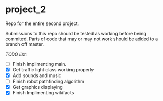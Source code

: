 project_2
=========

Repo for the entire second project.

Submissions to this repo should be tested as working before being commited.
Parts of code that may or may not work should be added to a branch off master.


*TODO list:*
 - [ ] Finish implimenting main.
 - [X] Get traffic light class working properly
 - [X] Add sounds and music
 - [ ] Finish robot pathfinding algorithm
 - [x] Get graphics displaying
 - [x] Finish Implimenting wikifacts 
